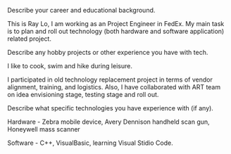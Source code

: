 Describe your career and educational background.

This is Ray Lo, I am working as an Project Engineer in FedEx. My main task is to plan and roll out technology (both hardware and software application) related project.


Describe any hobby projects or other experience you have with tech.

I like to cook, swim and hike during leisure.

I participated in old technology replacement project in terms of vendor alignment, training, and logistics. Also, I have collaborated with ART team on idea envisioning stage, testing stage and roll out.

Describe what specific technologies you have experience with (if any).

Hardware - Zebra mobile device, Avery Dennison handheld scan gun, Honeywell mass scanner

Software - C++, VisualBasic, learning Visual Stidio Code.
